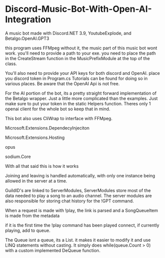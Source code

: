 # Discord-Music-Bot-With-Open-AI-Integration
A music bot made with Discord.NET 3.9, YoutubeExplode, and Betalgo.OpenAI.GPT3

this program uses FFMpeg without it, the music part of this music bot wont work. you'll need to provide a path to your exe. 
you need to place the path in the CreateStream function in the MusicPrefixModule at the top of the class.

You'll also need to provide your API keys for both discord and OpenAI. place you discord token in Program.cs Tutorials can be found for doing so in various places. Be aware that the OpenAI Api is not free.

For the AI portion of the bot, its a pretty straight forward implementation of the Betalgo wrapper. Just a little more complicated than the examples. Just make sure to put your token in the static Helpers function. Theres only 1 openai client for the whole bot so keep that in mind.


This bot also uses CliWrap to interface with FFMpeg.

Microsoft.Extensions.DependecyInjeciton

Microsoft.Extensions.Hosting

opus

sodium.Core


With all that said this is how it works

Joining and leaving is handled automatically, with only one instance being allowed in the server at a time.

GuildID's are linked to ServerModules, ServerModules store most of the data needed to play a song to an audio channel.
The server modules are also responsible for storing chat history for the !GPT command.

When a request is made with !play, the link is parsed and a SongQueueItem is made from the metadata

if it is the first time the !play command has been played connect, if currently playing, add to queue.

The Queue isnt a queue, its a List. it makes it easier to modify it and use LINQ statements without casting.
It simply does while(queue.Count > 0) with a custom implemented DeQueue function.

